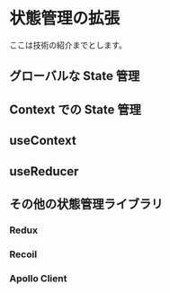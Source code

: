 # 状態管理の拡張
ここは技術の紹介までとします。

## グローバルな State 管理

## Context での State 管理

## useContext

## useReducer

## その他の状態管理ライブラリ

### Redux

### Recoil

### Apollo Client
